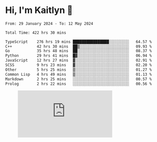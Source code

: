 # Hi, I'm Kaitlyn 👋
<!--START_SECTION:waka-->

```txt
From: 29 January 2024 - To: 12 May 2024

Total Time: 422 hrs 30 mins

TypeScript    276 hrs 19 mins ████████████████░░░░░░░░░   64.57 %
C++           42 hrs 30 mins  ██▒░░░░░░░░░░░░░░░░░░░░░░   09.93 %
Go            35 hrs 48 mins  ██░░░░░░░░░░░░░░░░░░░░░░░   08.37 %
Python        29 hrs 41 mins  █▓░░░░░░░░░░░░░░░░░░░░░░░   06.94 %
JavaScript    12 hrs 27 mins  ▓░░░░░░░░░░░░░░░░░░░░░░░░   02.91 %
SCSS          9 hrs 23 mins   ▓░░░░░░░░░░░░░░░░░░░░░░░░   02.20 %
Other         5 hrs 25 mins   ▒░░░░░░░░░░░░░░░░░░░░░░░░   01.27 %
Common Lisp   4 hrs 49 mins   ▒░░░░░░░░░░░░░░░░░░░░░░░░   01.13 %
Markdown      2 hrs 25 mins   ░░░░░░░░░░░░░░░░░░░░░░░░░   00.57 %
Prolog        2 hrs 22 mins   ░░░░░░░░░░░░░░░░░░░░░░░░░   00.56 %
```

<!--END_SECTION:waka-->

<figure><embed src="https://wakatime.com/share/@018d58bc-3d22-46c9-b2d7-4ed36fb8172d/243b5d9b-77cd-4133-89ff-dcc8f225fa18.svg"></embed></figure>
